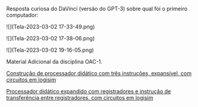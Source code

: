 Resposta curiosa do DaVinci (versão do GPT-3) sobre qual foi o primeiro computador:
	
![](Tela-2023-03-02 17-33-49.png)

![](Tela-2023-03-02 17-38-06.png)

![](Tela-2023-03-02 19-16-05.png)

Material Adicional da disciplina OAC-1.

[Construção de processador didático com três instruções, expansível, com circuitos em logisim](meuProcessador)

[Processador didático expandido com registradores e instrução de transferência entre registradores, com circuitos em logisim](meuProcessadorComRegistradores)

